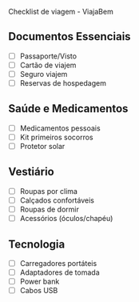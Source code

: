 Checklist de viagem - ViajaBem

## Documentos Essenciais
- [ ] Passaporte/Visto
- [ ] Cartão de viajem
- [ ] Seguro viajem
- [ ] Reservas de hospedagem

## Saúde e Medicamentos
- [ ] Medicamentos pessoais 
- [ ] Kit primeiros socorros
- [ ] Protetor solar

## Vestiário
- [ ] Roupas por clima
- [ ] Calçados confortáveis
- [ ] Roupas de dormir
- [ ] Acessórios (óculos/chapéu)

## Tecnologia
- [ ] Carregadores portáteis
- [ ] Adaptadores de tomada
- [ ] Power bank
- [ ] Cabos USB